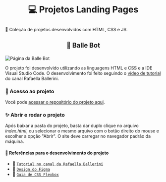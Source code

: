 # <p align="center"> :computer: Projetos Landing Pages </p>

:small_blue_diamond: Coleção de projetos desenvolvidos com HTML, CSS e JS.

## <p align="center"> :round_pushpin: Balle Bot </p>

![Página da Balle Bot](https://user-images.githubusercontent.com/61024005/214605389-8e23cdba-a79f-46cf-bb37-78a314fc5418.jpg)

O projeto foi desenvolvido utilizando as linguagens HTML e CSS e a IDE Visual Studio Code. O desenvolvimento foi feito seguindo o <a href="https://youtu.be/llF6vD-RljE">vídeo de tutorial</a> do canal Rafaella Ballerini.

### :open_file_folder: Acesso ao projeto

Você pode <a href="https://github.com/Juliana-Ferreira/landing-pages/tree/main/Balle%20Bot">acessar o repositório do projeto aqui</a>.

### :sparkles: Abrir e rodar o projeto

Após baixar a pasta do projeto, basta dar duplo clique no arquivo <em>index.html</em>, ou selecionar o mesmo arquivo com o botão direito do mouse e escolher a opção "Abrir". O site deve carregar no navegador padrão da máquina.

#### :book: Referências para o desenvolvimento do projeto

- :link: <a href="https://youtu.be/llF6vD-RljE">``Tutorial no canal da Rafaella Ballerini``</a>
- :link: <a href="https://www.figma.com/file/myqP66iQwzjwjrIAJyyrip/BalleBot?node-id=0%3A1&t=kyQY67qVUWdcNcxs-0">``Design do Figma``</a>
- :link: <a href="https://css-tricks.com/snippets/css/a-guide-to-flexbox/">``Guia de CSS Flexbox``</a>
